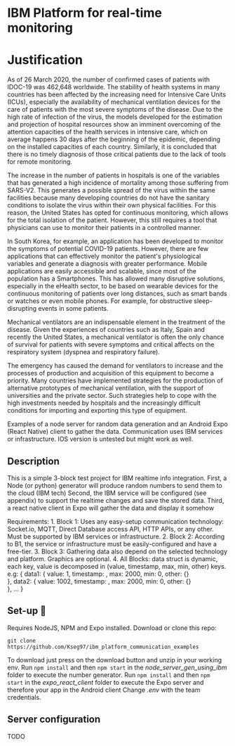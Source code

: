 # IBM Platform for real-time monitoring
# Justification
As of 26 March 2020, the number of confirmed cases of patients with IDOC-19 was 462,648 worldwide. The stability of health systems in many countries has been affected by the increasing need for Intensive Care Units (ICUs), especially the availability of mechanical ventilation devices for the care of patients with the most severe symptoms of the disease.
Due to the high rate of infection of the virus, the models developed for the estimation and projection of hospital resources show an imminent overcoming of the attention capacities of the health services in intensive care, which on average happens 30 days after the beginning of the epidemic, depending on the installed capacities of each country. Similarly, it is concluded that there is no timely diagnosis of those critical patients due to the lack of tools for remote monitoring.

The increase in the number of patients in hospitals is one of the variables that has generated a high incidence of mortality among those suffering from SARS-V2. This generates a possible spread of the virus within the same facilities because many developing countries do not have the sanitary conditions to isolate the virus within their own physical facilities. For this reason, the United States has opted for continuous monitoring, which allows for the total isolation of the patient. However, this still requires a tool that physicians can use to monitor their patients in a controlled manner. 

In South Korea, for example, an application has been developed to monitor the symptoms of potential COVID-19 patients. However, there are few applications that can effectively monitor the patient&#39;s physiological variables and generate a diagnosis with greater performance.
Mobile applications are easily accessible and scalable, since most of the population has a Smartphones. This has allowed many disruptive solutions, especially in the eHealth sector, to be based on wearable devices for the continuous monitoring of patients over long distances, such as smart bands or watches or even mobile phones. For example, for obstructive sleep-disrupting events in some patients.

Mechanical ventilators are an indispensable element in the treatment of the disease. Given the experiences of countries such as Italy, Spain and recently the United States, a mechanical ventilator is often the only chance of survival for patients with severe symptoms and critical affects on the respiratory system (dyspnea and respiratory failure).

The emergency has caused the demand for ventilators to increase and the processes of production and acquisition of this equipment to become a priority. Many countries have implemented strategies for the production of alternative prototypes of mechanical ventilation, with the support of universities and the private sector. Such strategies help to cope with the high investments needed by hospitals and the increasingly difficult conditions for importing and exporting this type of equipment.

Examples of a node server for random data generation and an Android Expo (React Native) client to gather the data. Communication uses IBM services or infrastructure. IOS version is untested but might work as well.

## Description

This is a simple 3-block test project for IBM realtime info integration. 
First, a Node (or python) generator will produce random numbers to send them to the cloud (IBM tech)
Second, the IBM service will be configured (see appendix) to support the realtime changes and save the stored data.
Third, a react native client in Expo will gather the data and display it somehow

Requirements:
	1. Block 1: Uses any easy-setup communication technology:
		Socket.io, MQTT, Direct Database access API, HTTP APIs, or any other. Must be supported by IBM services or infrastructure.
	2. Block 2: According to B1, the service or infrastructure must be easily-configured and have a free-tier.
	3. Block 3: Gathering data also depend on the selected technology and platform. Graphics are optional.
	4. All Blocks: data struct is dynamic, each key, value is decomposed in (value, timestamp, max, min, other) keys. e.g:
		{ 
			data1: { 
				value: 1, 
				timestamp: <ns-timestamp>,
				max: 2000,
				min: 0,
				other: {}			
			}, 
			data2: { 
				value: 1002, 
				timestamp: <ns-timestamp>,
				max: 2000,
				min: 0,
				other: {}			
			},
			...
		}

## Set-up 🤬

Requires NodeJS, NPM and Expo installed.
Download or clone this repo:

`git clone https://github.com/Kseg97/ibm_platform_communication_examples`

To download just press on the download button and unzip in your working env.
Run `npm install` and then `npm start` in the *node_server_gen_using_ibm* folder to execute the number generator.
Run `npm install` and then `npm start` in the *expo_react_client* folder to execute the Expo server and therefore your app in the Android client
Change *.env* with the team credentials.

## Server configuration

TODO

